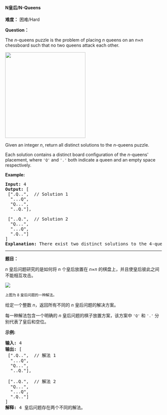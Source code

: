 #### N皇后/N-Queens
**难度：** 困难/Hard

**Question：** 

<p>The <em>n</em>-queens puzzle is the problem of placing <em>n</em> queens on an <em>n</em>&times;<em>n</em> chessboard such that no two queens attack each other.</p>

<p><img alt="" src="https://assets.leetcode.com/uploads/2018/10/12/8-queens.png" style="width: 258px; height: 276px;" /></p>

<p>Given an integer <em>n</em>, return all distinct solutions to the <em>n</em>-queens puzzle.</p>

<p>Each solution contains a distinct board configuration of the <em>n</em>-queens&#39; placement, where <code>&#39;Q&#39;</code> and <code>&#39;.&#39;</code> both indicate a queen and an empty space respectively.</p>

<p><strong>Example:</strong></p>

<pre>
<strong>Input:</strong> 4
<strong>Output:</strong> [
 [&quot;.Q..&quot;,  // Solution 1
  &quot;...Q&quot;,
  &quot;Q...&quot;,
  &quot;..Q.&quot;],

 [&quot;..Q.&quot;,  // Solution 2
  &quot;Q...&quot;,
  &quot;...Q&quot;,
  &quot;.Q..&quot;]
]
<strong>Explanation:</strong> There exist two distinct solutions to the 4-queens puzzle as shown above.
</pre>


------

**题目：** 
<p><em>n&nbsp;</em>皇后问题研究的是如何将 <em>n</em>&nbsp;个皇后放置在 <em>n</em>&times;<em>n</em> 的棋盘上，并且使皇后彼此之间不能相互攻击。</p>

<p><img src="https://assets.leetcode-cn.com/aliyun-lc-upload/uploads/2018/10/12/8-queens.png"></p>

<p><small>上图为 8 皇后问题的一种解法。</small></p>

<p>给定一个整数 <em>n</em>，返回所有不同的&nbsp;<em>n&nbsp;</em>皇后问题的解决方案。</p>

<p>每一种解法包含一个明确的&nbsp;<em>n</em> 皇后问题的棋子放置方案，该方案中 <code>&#39;Q&#39;</code> 和 <code>&#39;.&#39;</code> 分别代表了皇后和空位。</p>

<p><strong>示例:</strong></p>

<pre><strong>输入:</strong> 4
<strong>输出:</strong> [
 [&quot;.Q..&quot;,  // 解法 1
  &quot;...Q&quot;,
  &quot;Q...&quot;,
  &quot;..Q.&quot;],

 [&quot;..Q.&quot;,  // 解法 2
  &quot;Q...&quot;,
  &quot;...Q&quot;,
  &quot;.Q..&quot;]
]
<strong>解释:</strong> 4 皇后问题存在两个不同的解法。
</pre>

